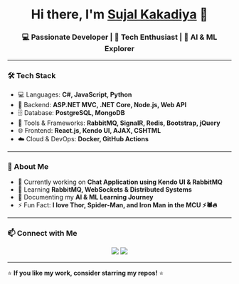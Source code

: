 <h1 align="center">Hi there, I'm <a href="https://github.com/er-sujal" target="_blank">Sujal Kakadiya</a> 👋</h1>
<h3 align="center">💻 Passionate Developer | 🚀 Tech Enthusiast | 🔬 AI & ML Explorer</h3>

---

### 🛠 Tech Stack
- 💻 Languages: **C#, JavaScript, Python**
- 🔧 Backend: **ASP.NET MVC, .NET Core, Node.js, Web API**
- 🗄️ Database: **PostgreSQL, MongoDB**
- 🚀 Tools & Frameworks: **RabbitMQ, SignalR, Redis, Bootstrap, jQuery**
- 🌐 Frontend: **React.js, Kendo UI, AJAX, CSHTML**
- ☁️ Cloud & DevOps: **Docker, GitHub Actions**

---

### 🚀 About Me
- 🔭 Currently working on **Chat Application using Kendo UI & RabbitMQ**
- 🌱 Learning **RabbitMQ, WebSockets & Distributed Systems**
- 📝 Documenting my **AI & ML Learning Journey**
- ⚡ Fun Fact: **I love Thor, Spider-Man, and Iron Man in the MCU ⚡🕷️🔥**


---

### 📫 Connect with Me
<p align="center">
  <a href="mailto:sujalkakadiya0@gmail.com"><img src="https://img.shields.io/badge/Email-D14836?style=for-the-badge&logo=gmail&logoColor=white"></a>
  <a href="https://www.linkedin.com/in/sujalkakadiya"><img src="https://img.shields.io/badge/LinkedIn-0077B5?style=for-the-badge&logo=linkedin&logoColor=white"></a>
</p>

---

⭐ **If you like my work, consider starring my repos!** ⭐
